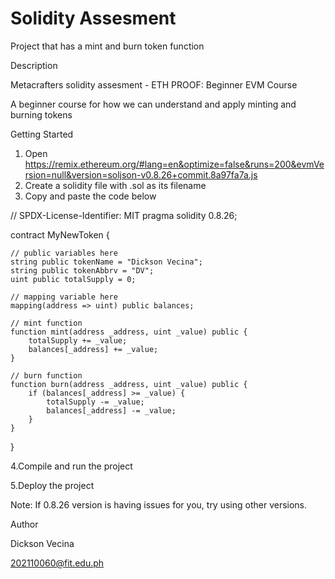 # Solidity Assesment
Project that has a mint and burn token function

Description

Metacrafters solidity assesment - ETH PROOF: Beginner EVM Course

A beginner course for how we can understand and apply minting and burning tokens

Getting Started
1. Open https://remix.ethereum.org/#lang=en&optimize=false&runs=200&evmVersion=null&version=soljson-v0.8.26+commit.8a97fa7a.js
2. Create a solidity file with .sol as its filename
3. Copy and paste the code below

// SPDX-License-Identifier: MIT
pragma solidity 0.8.26;

contract MyNewToken {

    // public variables here
    string public tokenName = "Dickson Vecina";
    string public tokenAbbrv = "DV";
    uint public totalSupply = 0;

    // mapping variable here
    mapping(address => uint) public balances;

    // mint function
    function mint(address _address, uint _value) public {
        totalSupply += _value;
        balances[_address] += _value;
    }

    // burn function
    function burn(address _address, uint _value) public {
        if (balances[_address] >= _value) {
            totalSupply -= _value;
            balances[_address] -= _value;
        }
    }

}

4.Compile and run the project

5.Deploy the project

Note: If 0.8.26 version is having issues for you, try using other versions.

Author

Dickson Vecina

202110060@fit.edu.ph
